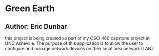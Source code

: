 # Green Earth
## Author: Eric Dunbar
this project is being created as part of my CSCI 480 capstone project at UNC Asheville. The purpose of this application is to allow the user to configure and manage network devices on their local area network (LAN).
